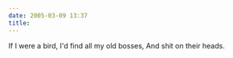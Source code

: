 ```yaml
---
date: 2005-03-09 13:37
title: 
---
```

If I were a bird,
I'd find all my old bosses,
And shit on their heads.
